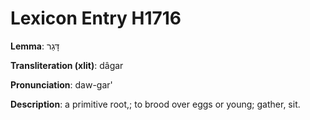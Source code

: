 # Lexicon Entry H1716

**Lemma**: דָּגַר

**Transliteration (xlit)**: dâgar

**Pronunciation**: daw-gar'

**Description**:
a primitive root,; to brood over eggs or young; gather, sit.
